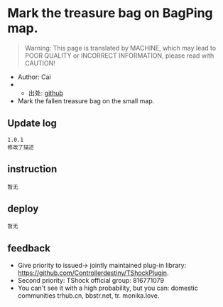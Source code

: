 # Mark the treasure bag on BagPing map.

> Warning: This page is translated by MACHINE, which may lead to POOR QUALITY or INCORRECT INFORMATION, please read with CAUTION!


- Author: Cai
- - 出处: [github](https://github.com/THEXN/CaiPlugins) 
- Mark the fallen treasure bag on the small map.
## Update log

```
1.0.1
修改了描述
```
## instruction

```
暂无
```

## deploy

```
暂无
```
## feedback
- Give priority to issued-> jointly maintained plug-in library: https://github.com/Controllerdestiny/TShockPlugin.
- Second priority: TShock official group: 816771079
- You can't see it with a high probability, but you can: domestic communities trhub.cn, bbstr.net, tr. monika.love.